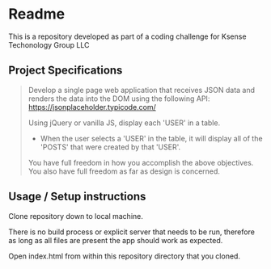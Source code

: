 # Readme
This is a repository developed as part of a coding challenge for Ksense Techonology Group LLC

## Project Specifications
> Develop a single page web application that receives JSON data and renders the data into the DOM using the following API:
> https://jsonplaceholder.typicode.com/
>
> Using jQuery or vanilla JS, display each 'USER' in a table.
> * When the user selects a 'USER' in the table, it will display all of the 'POSTS' that were created by that 'USER'.
>
> You have full freedom in how you accomplish the above objectives. You also have full freedom as far as design is concerned.

## Usage / Setup instructions

Clone repository down to local machine.

There is no build process or explicit server that needs to be run, therefore as long as all files are present the app should work as expected.

Open index.html from within this repository directory that you cloned.